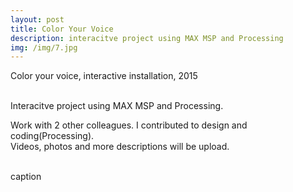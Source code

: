 ```yaml
---
layout: post
title: Color Your Voice
description: interacitve project using MAX MSP and Processing
img: /img/7.jpg
---
```


Color your voice, interactive installation, 2015

<div class="img_row">
	<img class="col one" src="{{ site.baseurl }}/img/71.jpg" alt="" title="example image"/>
	<img class="col one" src="{{ site.baseurl }}/img/73.jpg" alt="" title="example image"/>
	<img class="col one" src="{{ site.baseurl }}/img/72.jpg" alt="" title="example image"/>
</div>
<div class="col three caption">
	Interacitve project using MAX MSP and Processing.
</div>


Work with 2 other colleagues. I contributed to design and coding(Processing).<br/>
Videos, photos and more descriptions will be upload.


<div class="img_row">
	<img class="col two" src="{{ site.baseurl }}/img/73.jpg" alt="" title="example image"/>
	<img class="col one" src="{{ site.baseurl }}/img/7.jpg" alt="" title="example image"/>
</div>
<div class="col three caption">
	caption
</div>


<br/><br/><br/>
